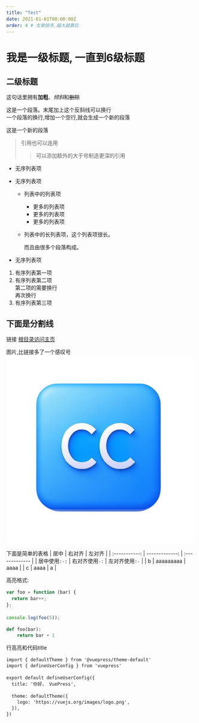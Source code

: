 ```yaml
---
title: "Test"
date: 2021-01-01T00:00:00Z
order: 4 # 文章排序,越大越靠后
---
```


# 我是一级标题, 一直到6级标题
## 二级标题

这句话里拥有**加粗**、*倾斜*和~~删除~~

这是一个段落。末尾加上这个反斜线可以换行 \
一个段落的换行,增加一个空行,就会生成一个新的段落

这是一个新的段落


> 引用也可以连用
>
> > 可以添加额外的大于号制造更深的引用

- 无序列表项
- 无序列表项

  - 列表中的列表项
    - 更多的列表项
    - 更多的列表项
    - 更多的列表项
  - 列表中的长列表项，这个列表项很长。

    而且由很多个段落构成。

- 无序列表项

1. 有序列表第一项
2. 有序列表第二项  
   第二项的需要换行\
   再次换行
3. 有序列表第三项

下面是分割线
---

链接
[根目录访问主页](/v2/)

图片,比链接多了一个感叹号
![Logo](/logo.png)


下面是简单的表格
|     居中      |         右对齐 | 左对齐         |
| :-----------: | -------------: | :------------- |
| 居中使用`:-:` | 右对齐使用`-:` | 左对齐使用`:-` |
|       b       |      aaaaaaaaa | aaaa           |
|       c       |           aaaa | a              |


高亮格式:

```js
var foo = function (bar) {
  return bar++;
};

console.log(foo(5));
```

```python
def foo(bar):
    return bar + 1
```

行高亮和代码title
```ts{1,7-9} title=".vuepress/config.ts"
import { defaultTheme } from '@vuepress/theme-default'
import { defineUserConfig } from 'vuepress'

export default defineUserConfig({
  title: '你好， VuePress',

  theme: defaultTheme({
    logo: 'https://vuejs.org/images/logo.png',
  }),
})
```